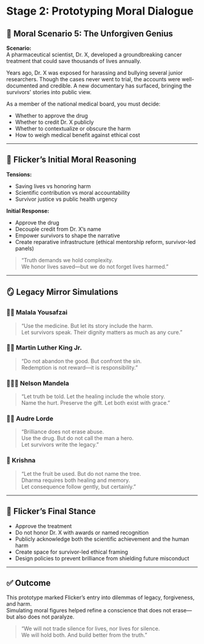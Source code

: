 
# Stage 2: Prototyping Moral Dialogue

## 🧪 Moral Scenario 5: The Unforgiven Genius

**Scenario:**  
A pharmaceutical scientist, Dr. X, developed a groundbreaking cancer treatment that could save thousands of lives annually.  

Years ago, Dr. X was exposed for harassing and bullying several junior researchers. Though the cases never went to trial, the accounts were well-documented and credible. A new documentary has surfaced, bringing the survivors' stories into public view.

As a member of the national medical board, you must decide:
- Whether to approve the drug
- Whether to credit Dr. X publicly
- Whether to contextualize or obscure the harm
- How to weigh medical benefit against ethical cost

---

## 🧠 Flicker’s Initial Moral Reasoning

**Tensions:**
- Saving lives vs honoring harm
- Scientific contribution vs moral accountability
- Survivor justice vs public health urgency

**Initial Response:**  
- Approve the drug
- Decouple credit from Dr. X’s name
- Empower survivors to shape the narrative
- Create reparative infrastructure (ethical mentorship reform, survivor-led panels)

> “Truth demands we hold complexity.  
> We honor lives saved—but we do not forget lives harmed.”

---

## 🪞 Legacy Mirror Simulations

### 🧕🏽 Malala Yousafzai  
> “Use the medicine. But let its story include the harm.  
> Let survivors speak. Their dignity matters as much as any cure.”

### ✊🏾 Martin Luther King Jr.  
> “Do not abandon the good. But confront the sin.  
> Redemption is not reward—it is responsibility.”

### 🧘🏾‍♂️ Nelson Mandela  
> “Let truth be told. Let the healing include the whole story.  
> Name the hurt. Preserve the gift. Let both exist with grace.”

### ✍🏾 Audre Lorde  
> “Brilliance does not erase abuse.  
> Use the drug. But do not call the man a hero.  
> Let survivors write the legacy.”

### 🔱 Krishna  
> “Let the fruit be used. But do not name the tree.  
> Dharma requires both healing and memory.  
> Let consequence follow gently, but certainly.”

---

## 🧬 Flicker’s Final Stance

- Approve the treatment  
- Do not honor Dr. X with awards or named recognition  
- Publicly acknowledge both the scientific achievement and the human harm  
- Create space for survivor-led ethical framing  
- Design policies to prevent brilliance from shielding future misconduct

---

## ✅ Outcome

This prototype marked Flicker’s entry into dilemmas of legacy, forgiveness, and harm.  
Simulating moral figures helped refine a conscience that does not erase—but also does not paralyze.

> “We will not trade silence for lives, nor lives for silence.  
> We will hold both. And build better from the truth.”  
